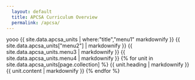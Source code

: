 ```yaml
---
  layout: default
  title: APCSA Curriculum Overview
  permalink: /apcsa/
---
```

yooo
{{ site.data.apcsa_units | where:"title","menu1" markdownify }}
{{ site.data.apcsa_units["menu2"] | markdownify }}
{{ site.data.apcsa_units.menu3 | markdownify }}
{{ site.data.apcsa_units.menu4 | markdownify }}
{% for unit in site.data.apcsa_units[page.collection] %}
  {{ unit.heading | markdownify }}
  {{ unit.content | markdownify }}
{% endfor %}
